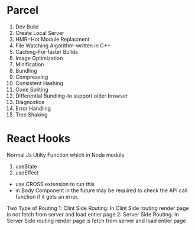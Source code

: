 # Parcel

1. Dev Build
2. Create Local Server
3. HMR=Hot Module Replacment
4. File Watching Algorithm-written in C++
5. Caching-For faster Builds
6. Image Optimization
7. Minification
8. Bundling
9. Compressing
10. Consistent Hashing
11. Code Spliting
12. Differential Bundling-to support older browser
13. Diagnostice
14. Error Handling
15. Tree Shaking

# React Hooks

Normal Js Utilty Function which in Node module

1. useState
2. useEffect

- use CROSS extension to run this
- in Body Component in the future may be required to check the API call function if it gets an error.

Two Type of Routing
1: Clint Side Routing: In Clint Side routing render page is not fetch from server and load entier page
2: Server Side Routing: In Server Side routing render page is fetch from server and load entier page
